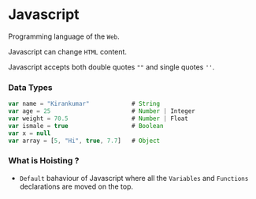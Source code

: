 # Javascript

Programming language of the `Web`.

Javascript can change `HTML` content.

Javascript accepts both double quotes `""` and single quotes `''`.

### Data Types
```javascript
var name = "Kirankumar"            # String
var age = 25                       # Number | Integer
var weight = 70.5                  # Number | Float
var ismale = true                  # Boolean
var x = null             
var array = [5, "Hi", true, 7.7]   # Object
```

### What is Hoisting ?
- `Default` bahaviour of Javascript where all the `Variables` and `Functions` declarations are moved on the top. 
